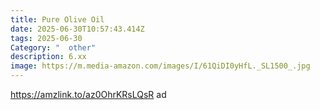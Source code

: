```yaml
---
title: Pure Olive Oil
date: 2025-06-30T10:57:43.414Z
tags: 2025-06-30
Category: "  other"
description: 6.xx
image: https://m.media-amazon.com/images/I/61QiDI0yHfL._SL1500_.jpg
---
```

https://amzlink.to/az0OhrKRsLQsR ad
